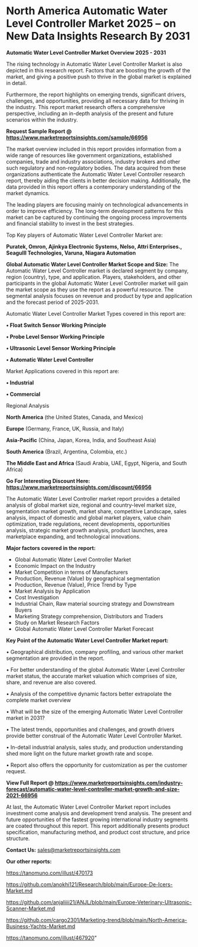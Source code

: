 # North America Automatic Water Level Controller Market 2025 – on New Data Insights Research By 2031

<Strong> Automatic Water Level Controller Market Overview 2025 - 2031</strong>

The rising technology in Automatic Water Level Controller Market is also depicted in this research report. Factors that are boosting the growth of the market, and giving a positive push to thrive in the global market is explained in detail.

Furthermore, the report highlights on emerging trends, significant drivers, challenges, and opportunities, providing all necessary data for thriving in the industry. This report market research offers a comprehensive perspective, including an in-depth analysis of the present and future scenarios within the industry.

<strong>Request Sample Report @ <a href=https://www.marketreportsinsights.com/sample/66956>https://www.marketreportsinsights.com/sample/66956</a></strong>

The market overview included in this report provides information from a wide range of resources like government organizations, established companies, trade and industry associations, industry brokers and other such regulatory and non-regulatory bodies. The data acquired from these organizations authenticate the Automatic Water Level Controller research report, thereby aiding the clients in better decision making. Additionally, the data provided in this report offers a contemporary understanding of the market dynamics.

The leading players are focusing mainly on technological advancements in order to improve efficiency. The long-term development patterns for this market can be captured by continuing the ongoing process improvements and financial stability to invest in the best strategies.

Top Key players of Automatic Water Level Controller Market are:

<strong>Puratek, Omron, Ajinkya Electronic Systems, Nelso, Attri Enterprises., Seagulll Technologies, Varuna, Niagara Automation</strong>

<strong><b>Global Automatic Water Level Controller Market Scope and Size:</b></strong>
The Automatic Water Level Controller market is declared segment by company, region (country), type, and application. Players, stakeholders, and other participants in the global Automatic Water Level Controller market will gain the market scope as they use the report as a powerful resource. The segmental analysis focuses on revenue and product by type and application and the forecast period of 2025-2031.

Automatic Water Level Controller Market Types covered in this report are:

<strong>• Float Switch Sensor Working Principle

• Probe Level Sensor Working Principle

• Ultrasonic Level Sensor Working Principle

• Automatic Water Level Controller</strong>

Market Applications covered in this report are:

<strong>• Industrial

• Commercial</strong> 

Regional Analysis

<strong>North America</strong> (the United States, Canada, and Mexico)

<strong>Europe</strong> (Germany, France, UK, Russia, and Italy)

<strong>Asia-Pacific</strong> (China, Japan, Korea, India, and Southeast Asia)

<strong>South America</strong> (Brazil, Argentina, Colombia, etc.)

<strong>The Middle East and Africa</strong> (Saudi Arabia, UAE, Egypt, Nigeria, and South Africa)

<strong>Go For Interesting Discount Here: <a href=https://www.marketreportsinsights.com/discount/66956>https://www.marketreportsinsights.com/discount/66956</a></strong>

The Automatic Water Level Controller market report provides a detailed analysis of global market size, regional and country-level market size, segmentation market growth, market share, competitive Landscape, sales analysis, impact of domestic and global market players, value chain optimization, trade regulations, recent developments, opportunities analysis, strategic market growth analysis, product launches, area marketplace expanding, and technological innovations.

<strong><b>Major factors covered in the report:</b></strong>
<ul>
  <li>Global Automatic Water Level Controller Market </li>
  <li>Economic Impact on the Industry</li>
  <li>Market Competition in terms of Manufacturers</li>
  <li>Production, Revenue (Value) by geographical segmentation</li>
  <li>Production, Revenue (Value), Price Trend by Type</li>
  <li>Market Analysis by Application</li>
  <li>Cost Investigation</li>
  <li>Industrial Chain, Raw material sourcing strategy and Downstream Buyers</li>
  <li>Marketing Strategy comprehension, Distributors and Traders</li>
  <li>Study on Market Research Factors</li>
  <li>Global Automatic Water Level Controller Market Forecast</li>
</ul>

<strong><b>Key Point of the Automatic Water Level Controller Market report:</b></strong>

• Geographical distribution, company profiling, and various other market segmentation are provided in the report.

• For better understanding of the global Automatic Water Level Controller market status, the accurate market valuation which comprises of size, share, and revenue are also covered.

• Analysis of the competitive dynamic factors better extrapolate the complete market overview

• What will be the size of the emerging Automatic Water Level Controller market in 2031?

• The latest trends, opportunities and challenges, and growth drivers provide better construal of the Automatic Water Level Controller Market.

• In-detail industrial analysis, sales study, and production understanding shed more light on the future market growth rate and scope.

• Report also offers the opportunity for customization as per the customer request.

<strong><b>View Full Report @ <a href=https://www.marketreportsinsights.com/industry-forecast/automatic-water-level-controller-market-growth-and-size-2021-66956>https://www.marketreportsinsights.com/industry-forecast/automatic-water-level-controller-market-growth-and-size-2021-66956</a></b></strong>


At last, the Automatic Water Level Controller Market report includes investment come analysis and development trend analysis. The present and future opportunities of the fastest growing international industry segments are coated throughout this report. This report additionally presents product specification, manufacturing method, and product cost structure, and price structure.

<strong>Contact Us:</strong>
sales@marketreportsinsights.com

<strong>Our other reports:</strong>

<a href=https://tanomuno.com/illust/470173>https://tanomuno.com/illust/470173</a>

<a href=https://github.com/anokhi121/Research/blob/main/Europe-De-Icers-Market.md>https://github.com/anokhi121/Research/blob/main/Europe-De-Icers-Market.md</a>

<a href=https://github.com/anjaliiii21/ANJL/blob/main/Europe-Veterinary-Ultrasonic-Scanner-Market.md>https://github.com/anjaliiii21/ANJL/blob/main/Europe-Veterinary-Ultrasonic-Scanner-Market.md</a>

<a href=https://github.com/cargo2301/Marketing-trend/blob/main/North-America-Business-Yachts-Market.md>https://github.com/cargo2301/Marketing-trend/blob/main/North-America-Business-Yachts-Market.md</a>

<a href=https://tanomuno.com/illust/467920>https://tanomuno.com/illust/467920</a>"
